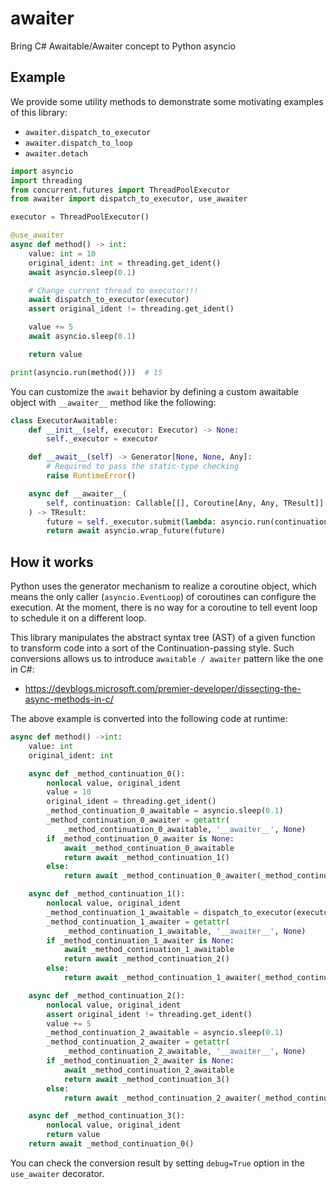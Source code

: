 # awaiter

Bring C# Awaitable/Awaiter concept to Python asyncio

## Example

We provide some utility methods to demonstrate some motivating examples of this library:
- `awaiter.dispatch_to_executor`
- `awaiter.dispatch_to_loop`
- `awaiter.detach`

```py
import asyncio
import threading
from concurrent.futures import ThreadPoolExecutor
from awaiter import dispatch_to_executor, use_awaiter

executor = ThreadPoolExecutor()

@use_awaiter
async def method() -> int:
    value: int = 10
    original_ident: int = threading.get_ident()
    await asyncio.sleep(0.1)

    # Change current thread to executor!!!
    await dispatch_to_executor(executor)
    assert original_ident != threading.get_ident()

    value += 5
    await asyncio.sleep(0.1)

    return value

print(asyncio.run(method()))  # 15
```

You can customize the `await` behavior by defining a custom awaitable object with `__awaiter__` method like the following:
```py
class ExecutorAwaitable:
    def __init__(self, executor: Executor) -> None:
        self._executor = executor

    def __await__(self) -> Generator[None, None, Any]:
        # Required to pass the static-type checking
        raise RuntimeError()

    async def __awaiter__(
        self, continuation: Callable[[], Coroutine[Any, Any, TResult]]
    ) -> TResult:
        future = self._executor.submit(lambda: asyncio.run(continuation()))
        return await asyncio.wrap_future(future)
```


## How it works

Python uses the generator mechanism to realize a coroutine object,
which means the only caller (`asyncio.EventLoop`) of coroutines can configure the execution.
At the moment, there is no way for a coroutine to tell event loop to schedule it on a different loop.

This library manipulates the abstract syntax tree (AST) of a given function
to transform code into a sort of the Continuation-passing style.
Such conversions allows us to introduce `awaitable / awaiter` pattern like the one in C#:
- https://devblogs.microsoft.com/premier-developer/dissecting-the-async-methods-in-c/

The above example is converted into the following code at runtime:
```py
async def method() ->int:
    value: int
    original_ident: int

    async def _method_continuation_0():
        nonlocal value, original_ident
        value = 10
        original_ident = threading.get_ident()
        _method_continuation_0_awaitable = asyncio.sleep(0.1)
        _method_continuation_0_awaiter = getattr(
            _method_continuation_0_awaitable, '__awaiter__', None)
        if _method_continuation_0_awaiter is None:
            await _method_continuation_0_awaitable
            return await _method_continuation_1()
        else:
            return await _method_continuation_0_awaiter(_method_continuation_1)

    async def _method_continuation_1():
        nonlocal value, original_ident
        _method_continuation_1_awaitable = dispatch_to_executor(executor)
        _method_continuation_1_awaiter = getattr(
            _method_continuation_1_awaitable, '__awaiter__', None)
        if _method_continuation_1_awaiter is None:
            await _method_continuation_1_awaitable
            return await _method_continuation_2()
        else:
            return await _method_continuation_1_awaiter(_method_continuation_2)

    async def _method_continuation_2():
        nonlocal value, original_ident
        assert original_ident != threading.get_ident()
        value += 5
        _method_continuation_2_awaitable = asyncio.sleep(0.1)
        _method_continuation_2_awaiter = getattr(
            _method_continuation_2_awaitable, '__awaiter__', None)
        if _method_continuation_2_awaiter is None:
            await _method_continuation_2_awaitable
            return await _method_continuation_3()
        else:
            return await _method_continuation_2_awaiter(_method_continuation_3)

    async def _method_continuation_3():
        nonlocal value, original_ident
        return value
    return await _method_continuation_0()
```

You can check the conversion result by setting `debug=True` option in the `use_awaiter` decorator.
